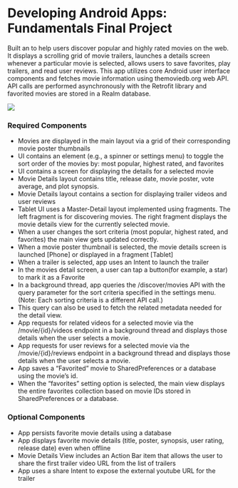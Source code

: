 # Developing Android Apps: Fundamentals Final Project

Built an to help users discover popular and highly rated movies on the web. It displays a scrolling grid of movie trailers, launches a details screen whenever a particular movie is selected, allows users to save favorites, play trailers, and read user reviews. This app utilizes core Android user interface components and fetches movie information using themoviedb.org web API. API calls are performed asynchronously with the Retrofit library and favorited movies are stored in a Realm database.

![](http://i.imgur.com/yZjW1wo.gif)

### Required Components

* Movies are displayed in the main layout via a grid of their corresponding movie poster thumbnails
* UI contains an element (e.g., a spinner or settings menu) to toggle the sort order of the movies by: most popular, highest rated, and favorites
* UI contains a screen for displaying the details for a selected movie
* Movie Details layout contains title, release date, movie poster, vote average, and plot synopsis.
* Movie Details layout contains a section for displaying trailer videos and user reviews
* Tablet UI uses a Master-Detail layout implemented using fragments. The left fragment is for discovering movies. The right fragment displays the movie details view for the currently selected movie.
* When a user changes the sort criteria (most popular, highest rated, and favorites) the main view gets updated correctly.
* When a movie poster thumbnail is selected, the movie details screen is launched [Phone] or displayed in a fragment [Tablet]
* When a trailer is selected, app uses an Intent to launch the trailer
* In the movies detail screen, a user can tap a button(for example, a star) to mark it as a Favorite
* In a background thread, app queries the /discover/movies API with the query parameter for the sort criteria specified in the settings menu. (Note: Each sorting criteria is a different API call.)
* This query can also be used to fetch the related metadata needed for the detail view.
* App requests for related videos for a selected movie via the /movie/{id}/videos endpoint in a background thread and displays those details when the user selects a movie.
* App requests for user reviews for a selected movie via the /movie/{id}/reviews endpoint in a background thread and displays those details when the user selects a movie.
* App saves a “Favorited” movie to SharedPreferences or a database using the movie’s id.
* When the “favorites” setting option is selected, the main view displays the entire favorites collection based on movie IDs stored in SharedPreferences or a database.

### Optional Components

* App persists favorite movie details using a database
* App displays favorite movie details (title, poster, synopsis, user rating, release date) even when offline
* Movie Details View includes an Action Bar item that allows the user to share the first trailer video URL from the list of trailers
* App uses a share Intent to expose the external youtube URL for the trailer
